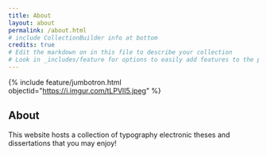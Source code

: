 ```yaml
---
title: About
layout: about
permalink: /about.html
# include CollectionBuilder info at bottom
credits: true
# Edit the markdown on in this file to describe your collection
# Look in _includes/feature for options to easily add features to the page
---
```

{% include feature/jumbotron.html objectid="https://i.imgur.com/tLPVlI5.jpeg" %} 
## About
This website hosts a collection of typography electronic theses and dissertations that you may enjoy!
